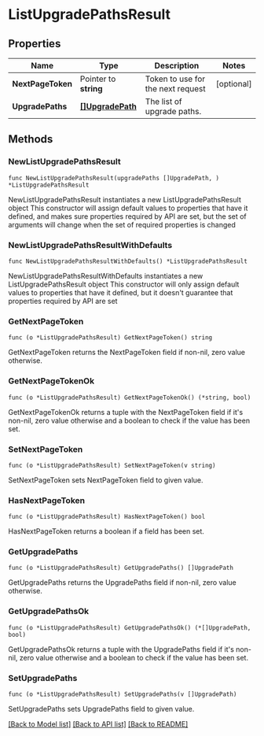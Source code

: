 # ListUpgradePathsResult

## Properties

Name | Type | Description | Notes
------------ | ------------- | ------------- | -------------
**NextPageToken** | Pointer to **string** | Token to use for the next request | [optional] 
**UpgradePaths** | [**[]UpgradePath**](UpgradePath.md) | The list of upgrade paths. | 

## Methods

### NewListUpgradePathsResult

`func NewListUpgradePathsResult(upgradePaths []UpgradePath, ) *ListUpgradePathsResult`

NewListUpgradePathsResult instantiates a new ListUpgradePathsResult object
This constructor will assign default values to properties that have it defined,
and makes sure properties required by API are set, but the set of arguments
will change when the set of required properties is changed

### NewListUpgradePathsResultWithDefaults

`func NewListUpgradePathsResultWithDefaults() *ListUpgradePathsResult`

NewListUpgradePathsResultWithDefaults instantiates a new ListUpgradePathsResult object
This constructor will only assign default values to properties that have it defined,
but it doesn't guarantee that properties required by API are set

### GetNextPageToken

`func (o *ListUpgradePathsResult) GetNextPageToken() string`

GetNextPageToken returns the NextPageToken field if non-nil, zero value otherwise.

### GetNextPageTokenOk

`func (o *ListUpgradePathsResult) GetNextPageTokenOk() (*string, bool)`

GetNextPageTokenOk returns a tuple with the NextPageToken field if it's non-nil, zero value otherwise
and a boolean to check if the value has been set.

### SetNextPageToken

`func (o *ListUpgradePathsResult) SetNextPageToken(v string)`

SetNextPageToken sets NextPageToken field to given value.

### HasNextPageToken

`func (o *ListUpgradePathsResult) HasNextPageToken() bool`

HasNextPageToken returns a boolean if a field has been set.

### GetUpgradePaths

`func (o *ListUpgradePathsResult) GetUpgradePaths() []UpgradePath`

GetUpgradePaths returns the UpgradePaths field if non-nil, zero value otherwise.

### GetUpgradePathsOk

`func (o *ListUpgradePathsResult) GetUpgradePathsOk() (*[]UpgradePath, bool)`

GetUpgradePathsOk returns a tuple with the UpgradePaths field if it's non-nil, zero value otherwise
and a boolean to check if the value has been set.

### SetUpgradePaths

`func (o *ListUpgradePathsResult) SetUpgradePaths(v []UpgradePath)`

SetUpgradePaths sets UpgradePaths field to given value.



[[Back to Model list]](../README.md#documentation-for-models) [[Back to API list]](../README.md#documentation-for-api-endpoints) [[Back to README]](../README.md)


